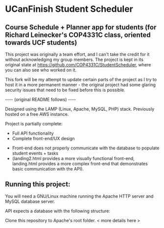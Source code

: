 # UCanFinish Student Scheduler
## Course Schedule + Planner app for students (for Richard Leinecker's COP4331C class, oriented towards UCF students)

This project was originally a team effort, and I can't take the credit for it without acknowledging my group members. The project is kept in its original state at https://github.com/COP4331C/StudentScheduler, where you can also see who worked on it.

This fork will be my attempt to update certain parts of the project as I try to host it in a more permanent manner - the original project had some glaring security issues that need to be fixed before this is possible.

---- (original README follows) ----

Designed using the LAMP (Linux, Apache, MySQL, PHP) stack. Previously hosted on a free AWS instance.

Project is partially complete:
  + Full API functionality
  + Complete front-end/UX design
  - Front-end does not properly communicate with the database to populate student events + tasks
  - (landing2.html provides a more visually functional front-end, landing.html provides a more complex front-end that demonstrates basic communication with the API).
  
## Running this project:
You will need a GNU/Linux machine running the Apache HTTP server and MySQL database server.

API expects a database with the following structure:
<insert here later>
  
Clone this repository to Apache's root folder. < more details here >
